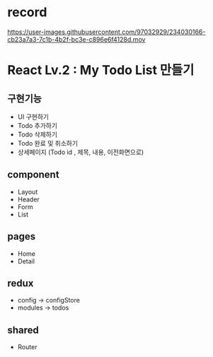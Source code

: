 # record

https://user-images.githubusercontent.com/97032929/234030166-cb23a7a3-7c1b-4b2f-bc3e-c896e6f4128d.mov

# React  Lv.2 : My Todo List 만들기

## 구현기능
- UI 구현하기
- Todo 추가하기
- Todo 삭제하기
- Todo 완료 및 취소하기
- 상세페이지 (Todo id , 제목, 내용, 이전화면으로)

## component
- Layout
- Header
- Form
- List

## pages
- Home
- Detail

## redux
- config
 -> configStore
- modules
 -> todos

## shared
- Router


